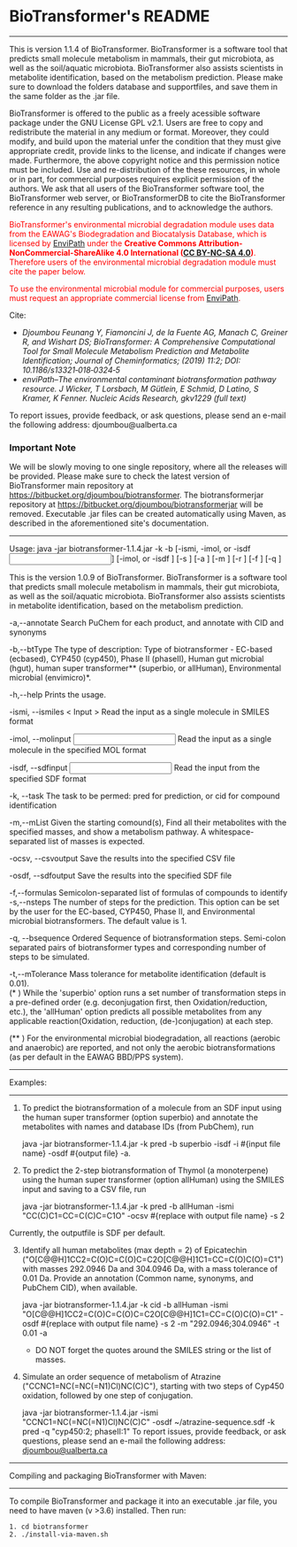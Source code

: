 # BioTransformer's README

***************************************************************************************************

This is version 1.1.4 of BioTransformer. BioTransformer is a software tool that predicts small molecule metabolism in mammals, their gut microbiota, as well as the soil/aquatic microbiota. BioTransformer also assists scientists in metabolite identification, based on the metabolism prediction. Please make sure to download the folders database and supportfiles, and save them in the same folder as the .jar file.

BioTransformer is offered to the public as a freely acessible software package under the GNU License GPL v2.1. Users are free to copy and redistribute the material in any medium or format. Moreover, they could modify, and build upon the material unfer the condition that they must give appropriate credit, provide links to the license, and indicate if changes were made. Furthermore, the above copyright notice and this permission notice must be included. Use and re-distribution of the these resources, in whole or in part, for commercial purposes requires explicit permission of the authors. We ask that all users of the BioTransformer software tool, the BioTransformer web server, or BioTransformerDB to cite the BioTransformer reference in any resulting publications, and to acknowledge the authors.

<p style="color:red"> BioTransformer's environmental microbial degradation module uses data from the EAWAG's Biodegradation and Biocatalysis Database, which is licensed by <a href=https://envipath.com/license/ target="_blank">EnviPath</a> under the <b>Creative Commons Attribution-NonCommercial-ShareAlike 4.0 International (<a href=https://creativecommons.org/licenses/by-nc-sa/4.0/  target="_blank">CC BY-NC-SA 4.0</a>)</b>. Therefore users of the environmental microbial degradation module must cite the paper below.</p>

<p style="color:red">To use the environmental microbial module for commercial purposes, users must request an appropriate commercial license from <a href=https://envipath.org/ target="_blank">EnviPath</a>.<p style="color:red">


Cite: 

<ul>
	<cite>
	<li>Djoumbou Feunang Y, Fiamoncini J, de la Fuente AG, Manach C, Greiner R, and Wishart DS; BioTransformer: A Comprehensive Computational Tool for Small Molecule Metabolism Prediction and Metabolite Identification; Journal of Cheminformatics; (2019) 11:2; DOI: 10.1186/s13321‐018‐0324‐5</li>
	<li>enviPath–The environmental contaminant biotransformation pathway resource. J Wicker, T Lorsbach, M Gütlein, E Schmid, D Latino, S Kramer, K Fenner. Nucleic Acids Research, gkv1229 (full text)</li>
	</cite>
</ul>


<p>To report issues, provide feedback, or ask questions, please send an
e-mail the following address: djoumbou@ualberta.ca</p>

### Important Note
We will be slowly moving to one single repository, where all the releases will be provided. Please make sure to check the latest version of BioTransformer main repository at https://bitbucket.org/djoumbou/biotransformer. The biotransformerjar repository at https://bitbucket.org/djoumbou/biotransformerjar will be removed.
Executable .jar files can be created automatically using Maven, as described in the aforementioned site's documentation.

***************************************************************************************************

Usage:
java -jar biotransformer-1.1.4.jar -k <BioTransformer Task> -b <BioTransformer Option> [-ismi, -imol, or -isdf <Input file>] 
       [-imol, or -isdf <Output>] [-s <Number of steps>] [-a <Annotate>] [-m <Masses>] [-r <Masses>] [-f <Formulas>] [-q <Sequence>]

This is the version 1.0.9 of BioTransformer. BioTransformer is a software
tool that predicts small molecule metabolism in mammals, their gut
microbiota, as well as the soil/aquatic microbiota. BioTransformer also assists scientists in metabolite identification, based on the metabolism prediction.

 -a,--annotate                       Search PuChem for each product, and
                                     annotate with CID and synonyms

 -b,--btType <BioTransformer Option>   The type of description: Type of
                                     biotransformer - EC-based  (ecbased),
                                     CYP450 (cyp450), Phase II (phaseII),
                                     Human gut microbial (hgut),
                                     human super transformer** (superbio,
                                     or allHuman), Environmental microbial (envimicro)*.

-h,--help                           Prints the usage.

-ismi, --ismiles < Input >             Read the input as a single molecule in 
                                     SMILES format

-imol, --molinput <Input file>       Read the input as a single molecule in
                                     the specified MOL format

-isdf, --sdfinput <Input file>       Read the input from the specified SDF 
                                     format 
                                                                         
-k, --task <BioTransformer Task>     The task to be permed: pred for
                                     prediction, or cid for compound
                                     identification

-m,--mList                           Given the starting comound(s), Find
                                     all their metabolites with the
                                     specified masses, and show a
                                     metabolism pathway. A
                                     whitespace-separated list of masses
                                     is expected.
                                     
-ocsv, --csvoutput <Output file>     Save the results into the specified CSV 
                                     file 

-osdf, --sdfoutput <Output file>     Save the results into the specified SDF 
                                     file 

-f,--formulas <formulas>             Semicolon-separated list of formulas
                                     of compounds to identify                                     
-s,--nsteps <Number of steps>       The number of steps for the
                                     prediction. This option can be set by
                                     the user for the EC-based, CYP450,
                                     Phase II, and Environmental microbial
                                     biotransformers. The default value is 1.

-q, --bsequence <Sequence>			 Ordered Sequence of biotransformation steps.
									  Semi-colon separated pairs of biotransformer
									  types and corresponding number of steps
									  to be simulated. 

-t,--mTolerance                     Mass tolerance for metabolite
                                     identification (default is 0.01).                                     
(* ) While the 'superbio' option runs a set number of transformation steps in a
pre-defined order (e.g. deconjugation first, then Oxidation/reduction,
etc.), the 'allHuman' option predicts all possible metabolites from any
applicable reaction(Oxidation, reduction, (de-)conjugation) at each step.


(** ) For the environmental microbial biodegradation, all reactions (aerobic and anaerobic) are reported, and not only the aerobic biotransformations (as per default in the EAWAG BBD/PPS system).


**************
Examples:
**************

1) To predict the biotransformation of a molecule from an SDF input using the human super transformer (option superbio) and annotate the metabolites with names and database IDs (from PubChem), run

      java -jar biotransformer-1.1.4.jar -k pred -b superbio -isdf -i #{input file name} -osdf #{output file} -a.

2) To predict the 2-step biotransformation of Thymol (a monoterpene) using the human super transformer (option allHuman) using the SMILES input and saving to a CSV file, run

      java -jar biotransformer-1.1.4.jar  -k pred -b allHuman -ismi "CC(C)C1=CC=C(C)C=C1O" -ocsv #{replace with output file name} -s 2

Currently, the outputfile is SDF per default.

3) Identify all human metabolites (max depth = 2) of Epicatechin ("O[C@@H]1CC2=C(O)C=C(O)C=C2O[C@@H]1C1=CC=C(O)C(O)=C1") with masses 292.0946 Da and 304.0946 Da, with a mass tolerance of 0.01 Da. Provide an annotation (Common name, synonyms, and PubChem CID), when available.

      java -jar biotransformer-1.1.4.jar  -k cid -b allHuman -ismi "O[C@@H]1CC2=C(O)C=C(O)C=C2O[C@@H]1C1=CC=C(O)C(O)=C1" -osdf #{replace with output file name} -s 2 -m "292.0946;304.0946" -t 0.01 -a
    
    - DO NOT forget the quotes around the SMILES string or the list of masses.

4) Simulate an order sequence of metabolism of Atrazine ("CCNC1=NC(=NC(=N1)Cl)NC(C)C"), starting with two steps of Cyp450 oxidation, followed by one step of conjugation.

	java -jar biotransformer-1.1.4.jar -ismi "CCNC1=NC(=NC(=N1)Cl)NC(C)C" -osdf ~/atrazine-sequence.sdf -k pred -q "cyp450:2; phaseII:1"
To report issues, provide feedback, or ask questions, please send an
e-mail the following address: djoumbou@ualberta.ca


**************************************************
Compiling and packaging BioTransformer with Maven:
**************************************************

To compile BioTransformer and package it into an executable .jar file, you need to have maven (v >3.6) installed. Then run:

``` 
1. cd biotransformer
2. ./install-via-maven.sh
```

